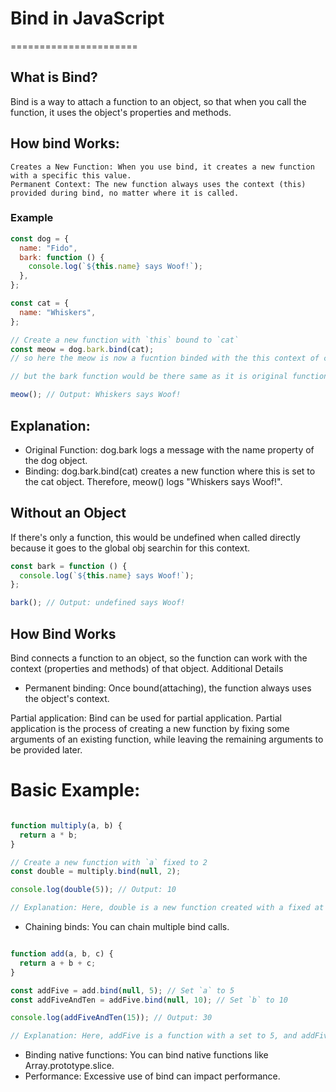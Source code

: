 # Bind in JavaScript

======================

## What is Bind?

Bind is a way to attach a function to an object, so that when you call the function, it uses the object's properties and methods.

## How bind Works:

    Creates a New Function: When you use bind, it creates a new function with a specific this value.
    Permanent Context: The new function always uses the context (this) provided during bind, no matter where it is called.


### Example

```javascript
const dog = {
  name: "Fido",
  bark: function () {
    console.log(`${this.name} says Woof!`);
  },
};

const cat = {
  name: "Whiskers",
};

// Create a new function with `this` bound to `cat`
const meow = dog.bark.bind(cat);
// so here the meow is now a fucntion binded with the this context of cat properties and it is fixed and permanent only works for cat obj

// but the bark function would be there same as it is original function 

meow(); // Output: Whiskers says Woof!
```

## Explanation:

- Original Function: dog.bark logs a message with the name property of the dog object.
- Binding: dog.bark.bind(cat) creates a new function where this is set to the cat object. Therefore, meow() logs "Whiskers says Woof!".

## Without an Object

If there's only a function, this would be undefined when called directly because it goes to the global obj searchin for this context.

```javascript
const bark = function () {
  console.log(`${this.name} says Woof!`);
};

bark(); // Output: undefined says Woof!
```

## How Bind Works

Bind connects a function to an object, so the function can work with the context (properties and methods) of that object.
Additional Details

- Permanent binding: Once bound(attaching), the function always uses the object's context.

Partial application: 
Bind can be used for partial application. Partial application is the process of creating a new function by fixing some arguments of an existing function, while leaving the remaining arguments to be provided later.

# Basic Example:

```javascript

function multiply(a, b) {
  return a * b;
}

// Create a new function with `a` fixed to 2
const double = multiply.bind(null, 2);

console.log(double(5)); // Output: 10

// Explanation: Here, double is a new function created with a fixed at 2. When calling double(5), it effectively becomes multiply(2, 5), resulting in 10.

```


- Chaining binds: You can chain multiple bind calls.

```javascript

function add(a, b, c) {
  return a + b + c;
}

const addFive = add.bind(null, 5); // Set `a` to 5
const addFiveAndTen = addFive.bind(null, 10); // Set `b` to 10

console.log(addFiveAndTen(15)); // Output: 30

// Explanation: Here, addFive is a function with a set to 5, and addFiveAndTen further sets b to 10. When calling addFiveAndTen(15), it computes 5 + 10 + 15, resulting in 30.


```


- Binding native functions: You can bind native functions like Array.prototype.slice.
- Performance: Excessive use of bind can impact performance.
